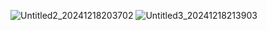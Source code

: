 ![Untitled2_20241218203702](https://github.com/user-attachments/assets/b0a950bb-79e3-4b31-bf0a-88a781ad3d43)
![Untitled3_20241218213903](https://github.com/user-attachments/assets/922c6bd5-a31e-411e-80fd-939566f59a46)

